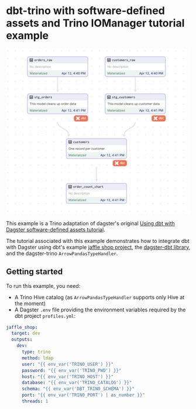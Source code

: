 # dbt-trino with software-defined assets and Trino IOManager tutorial example

![Write Benchmark](../_static/dbt_assets.png "Write Benchmark")

This example is a Trino adaptation of dagster's original [Using dbt with Dagster software-defined assets tutorial](https://docs.dagster.io/integrations/dbt/using-dbt-with-dagster).

The tutorial associated with this example demonstrates how to integrate dbt with Dagster using dbt's example [jaffle shop project](https://github.com/dbt-labs/jaffle_shop), the [dagster-dbt library](/\_apidocs/libraries/dagster-dbt), and the dagster-trino `ArrowPandasTypeHandler`.


## Getting started

To run this example, you need:

* A Trino Hive catalog (as `ArrowPandasTypeHandler` supports only Hive at the moment)
* A Dagster `.env` file providing the environment variables required by the dbt project `profiles.yml`:

```yml
jaffle_shop:
  target: dev
  outputs:
    dev:
      type: trino
      method: ldap 
      user: "{{ env_var('TRINO_USER') }}"
      password: "{{ env_var('TRINO_PWD') }}"
      host: "{{ env_var('TRINO_HOST') }}"
      database: "{{ env_var('TRINO_CATALOG') }}"
      schema: "{{ env_var('DBT_TRINO_SCHEMA') }}"
      port: "{{ env_var('TRINO_PORT') | as_number }}"
      threads: 1
```
